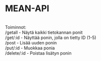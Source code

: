 # MEAN-API
<br>
Toiminnot: <br>
/getall - Näytä kaikki tietokannan ponit <br>
/get/:id - Näyttää ponin, jolla on tietty ID (1-5) <br>
/post - Lisää uuden ponin<br>
/put/:id - Muokkaa ponia <br>
/delete/:id - Poistaa lisätyn ponin<br>
